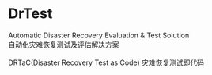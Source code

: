 # DrTest
Automatic Disaster Recovery Evaluation &amp; Test Solution<BR>
自动化灾难恢复测试及评估解决方案<BR>
<BR>
DRTaC(Disaster Recovery Test as Code) 灾难恢复测试即代码<BR>
<BR>

